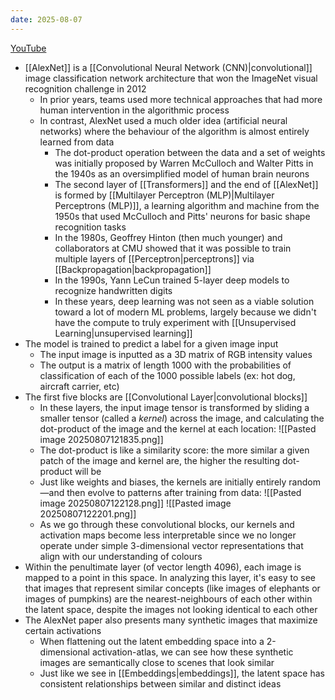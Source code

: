```yaml
---
date: 2025-08-07
---
```

[YouTube](https://www.youtube.com/watch?v=UZDiGooFs54&)

- [[AlexNet]] is a [[Convolutional Neural Network (CNN)|convolutional]] image classification network architecture that won the ImageNet visual recognition challenge in 2012
	- In prior years, teams used more technical approaches that had more human intervention in the algorithmic process
	- In contrast, AlexNet used a much older idea (artificial neural networks) where the behaviour of the algorithm is almost entirely learned from data
		- The dot-product operation between the data and a set of weights was initially proposed by Warren McCulloch and Walter Pitts in the 1940s as an oversimplified model of human brain neurons
		- The second layer of [[Transformers]] and the end of [[AlexNet]] is formed by [[Multilayer Perceptron (MLP)|Multilayer Perceptrons (MLP)]], a learning algorithm and machine from the 1950s that used McCulloch and Pitts' neurons for basic shape recognition tasks
		- In the 1980s, Geoffrey Hinton (then much younger) and collaborators at CMU showed that it was possible to train multiple layers of [[Perceptron|perceptrons]] via [[Backpropagation|backpropagation]]
		- In the 1990s, Yann LeCun trained 5-layer deep models to recognize handwritten digits
		- In these years, deep learning was not seen as a viable solution toward a lot of modern ML problems, largely because we didn't have the compute to truly experiment with [[Unsupervised Learning|unsupervised learning]]
- The model is trained to predict a label for a given image input
	- The input image is inputted as a 3D matrix of RGB intensity values
	- The output is a matrix of length 1000 with the probabilities of classification of each of the 1000 possible labels (ex: hot dog, aircraft carrier, etc)
- The first five blocks are [[Convolutional Layer|convolutional blocks]]
	- In these layers, the input image tensor is transformed by sliding a smaller tensor (called a *kernel*) across the image, and calculating the dot-product of the image and the kernel at each location: ![[Pasted image 20250807121835.png]]
	- The dot-product is like a similarity score: the more similar a given patch of the image and kernel are, the higher the resulting dot-product will be
	- Just like weights and biases, the kernels are initially entirely random—and then evolve to patterns after training from data: ![[Pasted image 20250807122128.png]] ![[Pasted image 20250807122201.png]]
	- As we go through these convolutional blocks, our kernels and activation maps become less interpretable since we no longer operate under simple 3-dimensional vector representations that align with our understanding of colours
- Within the penultimate layer (of vector length 4096), each image is mapped to a point in this space. In analyzing this layer, it's easy to see that images that represent similar concepts (like images of elephants or images of pumpkins) are the nearest-neighbours of each other within the latent space, despite the images not looking identical to each other
- The AlexNet paper also presents many synthetic images that maximize certain activations
	- When flattening out the latent embedding space into a 2-dimensional activation-atlas, we can see how these synthetic images are semantically close to scenes that look similar
	- Just like we see in [[Embeddings|embeddings]], the latent space has consistent relationships between similar and distinct ideas